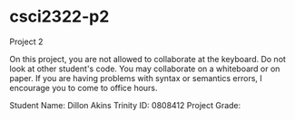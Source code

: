 # csci2322-p2
Project 2

On this project, you are not allowed to collaborate at the keyboard. Do not look at other student's
code.  You may collaborate on a whiteboard or on paper.
If you are having problems with syntax or semantics errors, I encourage you to come to office hours.

Student Name: Dillon Akins
Trinity ID: 0808412
Project Grade:
